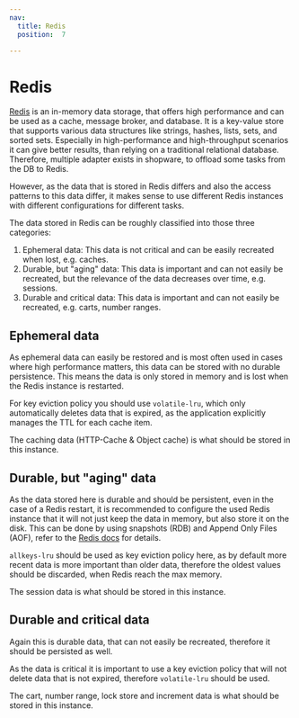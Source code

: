 ```yaml
---
nav:
  title: Redis
  position:  7

---
```


# Redis

[Redis](https://redis.io/docs/latest/get-started/) is an in-memory data storage, that offers high performance and can be used as a cache, message broker, and database. It is a key-value store that supports various data structures like strings, hashes, lists, sets, and sorted sets.
Especially in high-performance and high-throughput scenarios it can give better results, than relying on a traditional relational database.
Therefore, multiple adapter exists in shopware, to offload some tasks from the DB to Redis.

However, as the data that is stored in Redis differs and also the access patterns to this data differ, it makes sense to use different Redis instances with different configurations for different tasks.

The data stored in Redis can be roughly classified into those three categories:
1. Ephemeral data: This data is not critical and can be easily recreated when lost, e.g. caches.
2. Durable, but "aging" data: This data is important and can not easily be recreated, but the relevance of the data decreases over time, e.g. sessions.
3. Durable and critical data: This data is important and can not easily be recreated, e.g. carts, number ranges.

## Ephemeral data

As ephemeral data can easily be restored and is most often used in cases where high performance matters, this data can be stored with no durable persistence. 
This means the data is only stored in memory and is lost when the Redis instance is restarted.

For key eviction policy you should use `volatile-lru`, which only automatically deletes data that is expired, as the application explicitly manages the TTL for each cache item.

The caching data (HTTP-Cache & Object cache) is what should be stored in this instance.

<PageRef page="../performance/caches" />

## Durable, but "aging" data

As the data stored here is durable and should be persistent, even in the case of a Redis restart, it is recommended to configure the used Redis instance that it will not just keep the data in memory, but also store it on the disk. This can be done by using snapshots (RDB) and Append Only Files (AOF), refer to the [Redis docs](https://redis.io/docs/latest/operate/oss_and_stack/management/persistence/) for details.

`allkeys-lru` should be used as key eviction policy here, as by default more recent data is more important than older data, therefore the oldest values should be discarded, when Redis reach the max memory.

The session data is what should be stored in this instance.

<PageRef page="../performance/session" />

## Durable and critical data

Again this is durable data, that can not easily be recreated, therefore it should be persisted as well.

As the data is critical it is important to use a key eviction policy that will not delete data that is not expired, therefore `volatile-lru` should be used.

The cart, number range, lock store and increment data is what should be stored in this instance.

<PageRef page="../performance/cart-storage" />

<PageRef page="../performance/number-ranges" />

<PageRef page="../performance/lock-store" />

<PageRef page="../performance/increment" />
